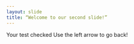 ```yaml
---
layout: slide
title: “Welcome to our second slide!”
---
```

Your test checked
Use the left arrow to go back!

